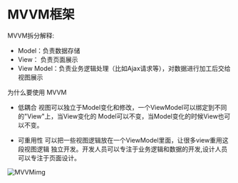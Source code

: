 # MVVM框架

MVVM拆分解释:  
* Model：负责数据存储  
* View： 负责页面展示  
* View Model：负责业务逻辑处理（比如Ajax请求等），对数据进行加工后交给视图展示

为什么要使用 MVVM

* 低耦合    视图可以独立于Model变化和修改，一个ViewModel可以绑定到不同的"View"上，当View变化的 Model可以不变，当Model变化的时候View也可以不变。

* 可重用性   可以把一些视图逻辑放在一个ViewModel里面，让很多view重用这段视图逻辑 独立开发。开发人员可以专注于业务逻辑和数据的开发,设计人员可以专注于页面设计。

![MVVMimg](.\..\..\resources\image\MVVMimg.png)